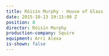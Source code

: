 ```yaml
---
title: Róisín Murphy - House of Glass
date: 2015-10-13 19:15:00 Z
position: 8
director: Róisín Murphy
production-company: Squire
equipment: Arri Alexa
is-shown: false
---
```



